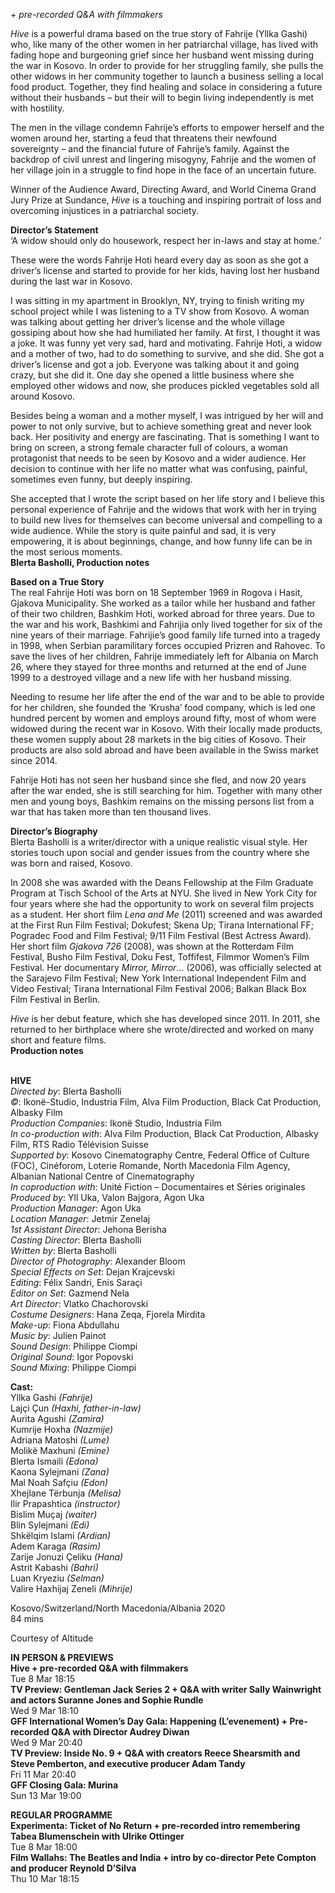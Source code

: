 
_+ pre-recorded Q&A with filmmakers_

_Hive_ is a powerful drama based on the true story of Fahrije (Yllka Gashi) who, like many of the other women in her patriarchal village, has lived with fading hope and burgeoning grief since her husband went missing during the war in Kosovo. In order to provide for her struggling family, she pulls the other widows in her community together to launch a business selling a local food product. Together, they find healing and solace in considering a future without their husbands – but their will to begin living independently is met with hostility.

The men in the village condemn Fahrije’s efforts to empower herself and the women around her, starting a feud that threatens their newfound sovereignty – and the financial future of Fahrije’s family. Against the backdrop of civil unrest and lingering misogyny, Fahrije and the women of her village join in a struggle to find hope in the face of an uncertain future.

Winner of the Audience Award, Directing Award, and World Cinema Grand Jury Prize at Sundance, _Hive_ is a touching and inspiring portrait of loss and overcoming injustices in a patriarchal society.<br>

**Director’s Statement**<br>
‘A widow should only do housework, respect her in-laws and stay at home.’

These were the words Fahrije Hoti heard every day as soon as she got a driver’s license and started to provide for her kids, having lost her husband during the last war in Kosovo.

I was sitting in my apartment in Brooklyn, NY, trying to finish writing my school project while I was listening to a TV show from Kosovo. A woman was talking about getting her driver’s license and the whole village gossiping about how she had humiliated her family. At first, I thought it was a joke. It was funny yet very sad, hard and motivating. Fahrije Hoti, a widow and a mother of two, had to do something to survive, and she did. She got a driver’s license and got a job. Everyone was talking about it and going crazy, but she did it. One day she opened a little business where she employed other widows and now, she produces pickled vegetables sold all around Kosovo.

Besides being a woman and a mother myself, I was intrigued by her will and power to not only survive, but to achieve something great and never look back. Her positivity and energy are fascinating. That is something I want to bring on screen, a strong female character full of colours, a woman protagonist that needs to be seen by Kosovo and a wider audience. Her decision to continue with her life no matter what was confusing, painful, sometimes even funny, but deeply inspiring.

She accepted that I wrote the script based on her life story and I believe this personal experience of Fahrije and the widows that work with her in trying to build new lives for themselves can become universal and compelling to a wide audience. While the story is quite painful and sad, it is very empowering, it is about beginnings, change, and how funny life can be in the most serious moments.<br>
**Blerta Basholli, Production notes**<br>

**Based on a True Story**<br>
The real Fahrije Hoti was born on 18 September 1969 in Rogova i Hasit, Gjakova Municipality. She worked as a tailor while her husband and father of their two children, Bashkim Hoti, worked abroad for three years. Due to the war and his work, Bashkimi and Fahrijia only lived together for six of the nine years of their marriage. Fahrijie’s good family life turned into a tragedy in 1998, when Serbian paramilitary forces occupied Prizren and Rahovec. To save the lives of her children, Fahrije immediately left for Albania on March 26, where they stayed for three months and returned at the end of June 1999 to a destroyed village and a new life with her husband missing.

Needing to resume her life after the end of the war and to be able to provide for her children, she founded the ‘Krusha’ food company, which is led one hundred percent by women and employs around fifty, most of whom were widowed during the recent war in Kosovo. With their locally made products, these women supply about 28 markets in the big cities of Kosovo. Their products are also sold abroad and have been available in the Swiss market since 2014.

Fahrije Hoti has not seen her husband since she fled, and now 20 years after the war ended, she is still searching for him. Together with many other men and young boys, Bashkim remains on the missing persons list from a war that has taken more than ten thousand lives.<br>

**Director’s Biography**<br>
Blerta Basholli is a writer/director with a unique realistic visual style. Her stories touch upon social and gender issues from the country where she was born and raised, Kosovo.

In 2008 she was awarded with the Deans Fellowship at the Film Graduate Program at Tisch School of the Arts at NYU. She lived in New York City for four years where she had the opportunity to work on several film projects as a student. Her short film _Lena and Me_ (2011) screened and was awarded at the First Run Film Festival; Dokufest; Skena Up; Tirana International FF; Pogradec Food and Film Festival; 9/11 Film Festival (Best Actress Award). Her short film _Gjakova_ _726_ (2008), was shown at the Rotterdam Film Festival, Busho Film Festival, Doku Fest, Toffifest, Filmmor Women’s Film Festival. Her documentary _Mirror, Mirror_... (2006), was officially selected at the Sarajevo Film Festival; New York International Independent Film and Video Festival; Tirana International Film Festival 2006; Balkan Black Box Film Festival in Berlin.

_Hive_ is her debut feature, which she has developed since 2011. In 2011, she returned to her birthplace where she wrote/directed and worked on many short and feature films.<br>
**Production notes**<br>
<br>

**HIVE**<br>
_Directed by_: Blerta Basholli  
_©_: Ikonë-Studio, Industria Film, Alva Film Production,
Black Cat Production, Albasky Film  
_Production Companies_: Ikonë Studio, Industria Film  
_In co-production with_: Alva Film Production, Black Cat Production, Albasky Film, RTS Radio Télévision Suisse  
_Supported by_: Kosovo Cinematography Centre, Federal Office of Culture (FOC), Cinéforom, Loterie Romande, North Macedonia Film Agency, Albanian National Centre of Cinematography<br> 
_In coproduction with_: Unité Fiction – Documentaires et Séries originales  
_Produced by_: Yll Uka, Valon Bajgora, Agon Uka  
_Production Manager_: Agon Uka  
_Location Manager_: Jetmir Zenelaj  
_1st Assistant Director_: Jehona Berisha  
_Casting Director_: Blerta Basholli  
_Written by_: Blerta Basholli  
_Director of Photography_: Alexander Bloom  
_Special Effects on Set_: Dejan Krajcevski  
_Editing_: Félix Sandri, Enis Saraçi  
_Editor on Set_: Gazmend Nela  
_Art Director_: Vlatko Chachorovski  
_Costume Designers_: Hana Zeqa, Fjorela Mirdita  
_Make-up_: Fiona Abdullahu  
_Music by_: Julien Painot  
_Sound Design_: Philippe Ciompi  
_Original Sound_: Igor Popovski  
_Sound Mixing_: Philippe Ciompi<br>

**Cast:**<br>
Yllka Gashi _(Fahrije)_  
Lajçi Çun _(Haxhi, father-in-law)_  
Aurita Agushi _(Zamira)_  
Kumrije Hoxha _(Nazmije)_  
Adriana Matoshi _(Lume)_  
Molikë Maxhuni _(Emine)_  
Blerta Ismaili _(Edona)_  
Kaona Sylejmani _(Zana)_  
Mal Noah Safçiu _(Edon)_  
Xhejlane Tërbunja _(Melisa)_  
Ilir Prapashtica _(instructor)_  
Bislim Muçaj _(waiter)_  
Blin Sylejmani _(Edi)_  
Shkëlqim Islami _(Ardian)_  
Adem Karaga _(Rasim)_  
Zarije Jonuzi Çeliku _(Hana)_  
Astrit Kabashi _(Bahri)_  
Luan Kryeziu _(Selman)_  
Valire Haxhijaj Zeneli _(Mihrije)_<br>

Kosovo/Switzerland/North Macedonia/Albania 2020<br>
84 mins<br>

Courtesy of Altitude<br>

**IN PERSON & PREVIEWS**<br>
**Hive + pre-recorded Q&A with filmmakers**<br>
Tue 8 Mar 18:15<br>
**TV Preview: Gentleman Jack Series 2 + Q&A with writer Sally Wainwright and actors Suranne Jones and Sophie Rundle**<br>
Wed 9 Mar 18:10<br>
**GFF International Women’s Day Gala: Happening (L’evenement) + Pre-recorded Q&A with Director Audrey Diwan**<br>
Wed 9 Mar 20:40<br>
**TV Preview: Inside No. 9 + Q&A with creators Reece Shearsmith and Steve Pemberton, and executive producer Adam Tandy**<br>
Fri 11 Mar 20:40<br>
**GFF Closing Gala: Murina**<br>
Sun 13 Mar 19:00<br>

**REGULAR PROGRAMME**<br>
**Experimenta: Ticket of No Return + pre-recorded intro remembering Tabea Blumenschein with Ulrike Ottinger**<br>
Tue 8 Mar 18:00<br>
**Film Wallahs: The Beatles and India + intro by co-director Pete Compton and producer Reynold D’Silva**<br>
Thu 10 Mar 18:15<br>
<!--stackedit_data:
eyJoaXN0b3J5IjpbMTI2MTA2MDUsNzQ2MjY0NzAwXX0=
-->